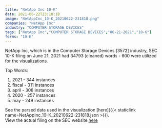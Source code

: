 ```yaml
---
title: "NetApp Inc 10-K"
date: 2021-06-22T23:18:18
image: "NetAppInc_10-K_20210622-231818.png"
companies: "NetApp Inc"
industry: "COMPUTER STORAGE DEVICES"
tags: ["NetApp Inc","COMPUTER STORAGE DEVICES","06-21-2021","10-K"]
forms: "10-K"
---
```

NetApp Inc, which is in the Computer Storage Devices [3572] industry, SEC 10-K filing on June 21, 2021 had 34793 (cleaned) words - 600 were utilized for the visualizations.

Top Words:
1. 2021 - 344 instances
2. fiscal - 311 instances
3. april - 308 instances
4. 2020 - 257 instances
5. may - 249 instances


See the parsed data used in the visualization [here]({{< staticlink name=NetAppInc_10-K_20210622-231818.json >}}).  
View the actual filing on the SEC website [here](https://www.sec.gov/Archives/edgar/data/1002047/0001564590-21-033645.txt)